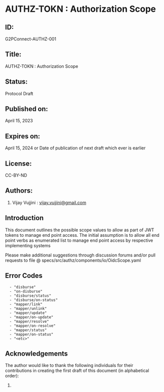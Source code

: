 # AUTHZ-TOKN : Authorization Scope 

## ID: 
G2PConnect-AUTHZ-001

## Title:
AUTHZ-TOKN : Authorization Scope 

## Status:
Protocol Draft

## Published on:
April 15, 2023

## Expires on:
April 15, 2024 or Date of publication of next draft which ever is earlier

## License:
CC-BY-ND

## Authors:
1. Vijay Vujjini : vijay.vujjini@gmail.com

## Introduction
  This document outlines the possible scope values to allow as part of JWT tokens to manage end point access. The initial assumption is to allow all end point verbs as enumerated list to manage end point access by respective implementing systems 

  Please make additional suggestions through discussion forums and/or pull requests to file @ specs/src/authz/components/io/OidcScope.yaml

  ## Error Codes
  ```
    - "disburse"
    - "on-disburse"
    - "disburse/status"
    - "disburse/on-status"
    - "mapper/link"
    - "mapper/unlink"
    - "mapper/update"
    - "mapper/on-update"
    - "mapper/resolve"
    - "mapper/on-resolve"
    - "mapper/status"
    - "mapper/on-status"
    - "<etc>"
  ```

  ## Acknowledgements
  The author would like to thank the following individuals for their contributions in creating the first draft of this document (in alphabetical order):

1. 
